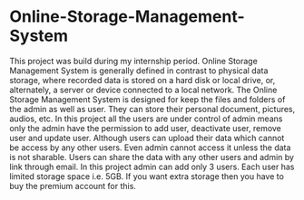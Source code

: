# Online-Storage-Management-System
This project was build during my internship period. 
Online Storage Management System is generally defined in contrast
to physical data storage, where recorded data is stored on a hard
disk or local drive, or, alternately, a server or device connected to a
local network. The Online Storage Management System is designed
for keep the files and folders of the admin as well as user. They can
store their personal document, pictures, audios, etc. In this project
all the users are under control of admin means only the admin have
the permission to add user, deactivate user, remove user and update
user. Although users can upload their data which cannot be access by
any other users. Even admin cannot access it unless the data is not
sharable. Users can share the data with any other users and admin
by link through email. In this project admin can add only 3 users.
Each user has limited storage space i.e. 5GB. If you want extra
storage then you have to buy the premium account for this.
